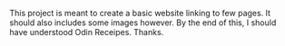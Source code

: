 This project is meant to create a basic website linking to few pages.
It should also includes some images however.
By the end of this, I should have understood Odin Receipes.
Thanks.

